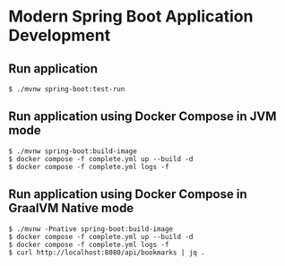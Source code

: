 # Modern Spring Boot Application Development

## Run application

```shell
$ ./mvnw spring-boot:test-run
```

## Run application using Docker Compose in JVM mode

```shell
$ ./mvnw spring-boot:build-image
$ docker compose -f complete.yml up --build -d
$ docker compose -f complete.yml logs -f
```

## Run application using Docker Compose in GraalVM Native mode

```shell
$ ./mvnw -Pnative spring-boot:build-image
$ docker compose -f complete.yml up --build -d
$ docker compose -f complete.yml logs -f
$ curl http://localhost:8080/api/bookmarks | jq .
```
